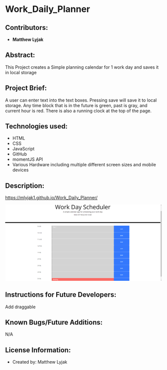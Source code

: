 # Work_Daily_Planner

## Contributors:

* **Matthew Lyjak**

## Abstract:

This Project creates a Simple planning calendar for 1 work day and saves it in local storage

## Project Brief:

A user can enter text into the text boxes.  Pressing save will save it to local storage.  Any time block that is in the future is green, past is gray, and current hour is red.  There is also a running clock at the top of the page. 

## Technologies used:

* HTML
* CSS
* JavaScript
* GitHub
* momentJS API
* Various Hardware including multiple different screen sizes and mobile devices

## Description:

https://mlyjak1.github.io/Work_Daily_Planner/

![](Assets/images/Screenshot.png)

## Instructions for Future Developers:

Add draggable

## Known Bugs/Future Additions:

N/A

## License Information:

* Created by: Matthew Lyjak

